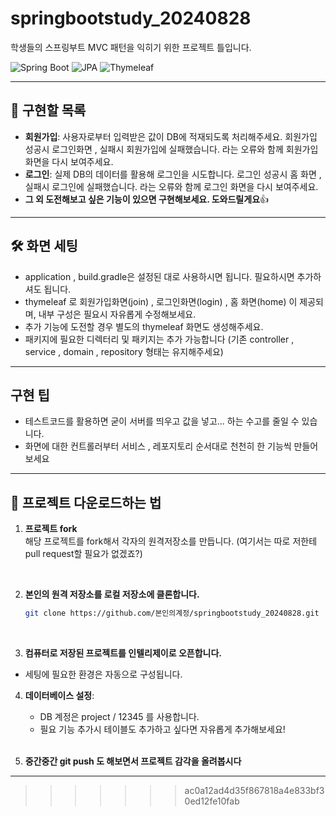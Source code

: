 # springbootstudy_20240828

학생들의 스프링부트 MVC 패턴을 익히기 위한 프로젝트 틀입니다. 

![Spring Boot](https://img.shields.io/badge/Spring%20Boot-3.3.3-green)
![JPA](https://img.shields.io/badge/JPA-Oracle-blue)
![Thymeleaf](https://img.shields.io/badge/Thymeleaf-3.0.11-blueviolet)

---

## 🌟 구현할 목록 

- **회원가입**: 사용자로부터 입력받은 값이 DB에 적재되도록 처리해주세요. 회원가입 성공시 로그인화면 , 실패시 회원가입에 실패했습니다. 라는 오류와 함께 회원가입 화면을 다시 보여주세요. 
- **로그인**: 실제 DB의 데이터를 활용해 로그인을 시도합니다. 로그인 성공시 홈 화면 , 실패시 로그인에 실패했습니다. 라는 오류와 함께 로그인 화면을 다시 보여주세요. 
- **그 외 도전해보고 싶은 기능이 있으면 구현해보세요. 도와드릴게요**👍

---

## 🛠️ 화면 세팅

- application , build.gradle은 설정된 대로 사용하시면 됩니다. 필요하시면 추가하셔도 됩니다.
- thymeleaf 로 회원가입화면(join) , 로그인화면(login) , 홈 화면(home) 이 제공되며, 내부 구성은 필요시 자유롭게 수정해보세요.
- 추가 기능에 도전할 경우 별도의 thymeleaf 화면도 생성해주세요.
- 패키지에 필요한 디렉터리 및 패키지는 추가 가능합니다 (기존 controller , service , domain , repository 형태는 유지해주세요)

---

## 구현 팁 

- 테스트코드를 활용하면 굳이 서버를 띄우고 값을 넣고... 하는 수고를 줄일 수 있습니다.
- 화면에 대한 컨트롤러부터 서비스 , 레포지토리 순서대로 천천히 한 기능씩 만들어보세요 

  

---

## 🚀 프로젝트 다운로드하는 법

1. **프로젝트 fork**  <br>
  해당 프로젝트를 fork해서 각자의 원격저장소를 만듭니다. (여기서는 따로 저한테 pull request할 필요가 없겠죠?) <br>
<br>

2. **본인의 원격 저장소를 로컬 저장소에 클론합니다.** <br>

    ```bash
    git clone https://github.com/본인의계정/springbootstudy_20240828.git
    ```
<br>

3. **컴퓨터로 저장된 프로젝트를 인텔리제이로 오픈합니다.** <br>
  - 세팅에 필요한 환경은 자동으로 구성됩니다.  <br>
   
4. **데이터베이스 설정**: <br> 
    - DB 계정은 project / 12345 를 사용합니다. <br> 
    - 필요 기능 추가시 테이블도 추가하고 싶다면 자유롭게 추가해보세요! <br> 
    <br>

5. **중간중간 git push 도 해보면서 프로젝트 감각을 올려봅시다** <br>
   
---

>>>>>>> ac0a12ad4d35f867818a4e833bf30ed12fe10fab
